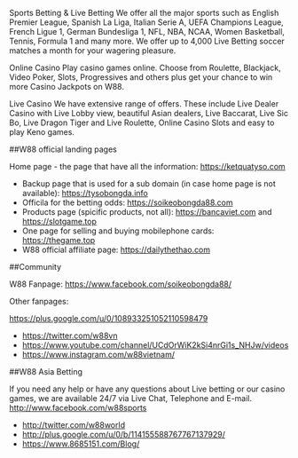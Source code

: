 Sports Betting & Live Betting
We offer all the major sports such as English Premier League, Spanish La Liga, Italian Serie A, UEFA Champions League, French Ligue 1, German Bundesliga 1, NFL, NBA, NCAA, Women Basketball, Tennis, Formula 1 and many more. We offer up to 4,000 Live Betting soccer matches a month for your wagering pleasure.

Online Casino
Play casino games online. Choose from Roulette, Blackjack, Video Poker, Slots, Progressives and others plus get your chance to win more Casino Jackpots on W88.

Live Casino
We have extensive range of offers. These include Live Dealer Casino with Live Lobby view, beautiful Asian dealers, Live Baccarat, Live Sic Bo, Live Dragon Tiger and Live Roulette, Online Casino Slots and easy to play Keno games.


##W88 official landing pages

Home page - the page that have all the information: https://ketquatyso.com
- Backup page that is used for a sub domain (in case home page is not available): https://tysobongda.info
- Officila for the betting odds: https://soikeobongda88.com
- Products page (spicific products, not all): https://bancaviet.com and https://slotgame.top
- One page for selling and buying mobilephone cards: https://thegame.top
- W88 official affiliate page: https://dailythethao.com

##Community


W88 Fanpage: https://www.facebook.com/soikeobongda88/

Other fanpages:

https://plus.google.com/u/0/108933251052110598479
- https://twitter.com/w88vn
- https://www.youtube.com/channel/UCdOrWiK2kSi4nrGi1s_NHJw/videos
- https://www.instagram.com/w88vietnam/


##W88 Asia Betting

If you need any help or have any questions about Live betting or our casino games, we are available 24/7 via Live Chat, Telephone and E-mail.
http://www.facebook.com/w88sports
- http://twitter.com/w88world
- http://plus.google.com/u/0/b/114155588767767137929/
- https://www.8685151.com/Blog/
